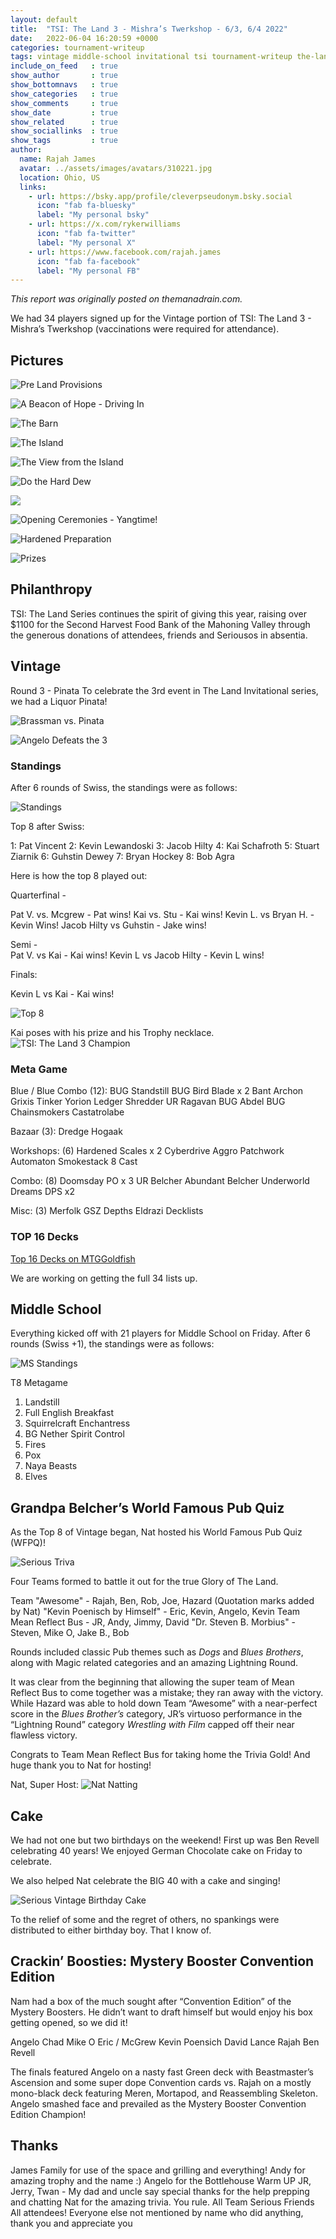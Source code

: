 ```yaml
---
layout: default
title:  "TSI: The Land 3 - Mishra’s Twerkshop - 6/3, 6/4 2022"
date:   2022-06-04 16:20:59 +0000
categories: tournament-writeup
tags: vintage middle-school invitational tsi tournament-writeup the-land tmd
include_on_feed   : true
show_author       : true
show_bottomnavs   : true
show_categories   : true
show_comments     : true
show_date         : true
show_related      : true
show_sociallinks  : true
show_tags         : true
author:
  name: Rajah James
  avatar: ../assets/images/avatars/310221.jpg 
  location: Ohio, US
  links:
    - url: https://bsky.app/profile/cleverpseudonym.bsky.social
      icon: "fab fa-bluesky"
      label: "My personal bsky"
    - url: https://x.com/rykerwilliams
      icon: "fab fa-twitter"
      label: "My personal X"
    - url: https://www.facebook.com/rajah.james
      icon: "fab fa-facebook"
      label: "My personal FB"
---
```

*This report was originally posted on themanadrain.com.*

We had 34 players signed up for the Vintage portion of TSI: The Land 3 - Mishra’s Twerkshop (vaccinations were required for attendance).

## Pictures

![Pre Land Provisions](../assets/images/2022/06/04/PXL_20220603_145732751.jpg)

![A Beacon of Hope - Driving In](../assets/images/2022/06/04/PXL_20220603_161734902.jpg)

![The Barn](../assets/images/2022/06/04/IMG_1739.jpg)

![The Island](../assets/images/2022/06/04/IMG_1740.jpg)

![The View from the Island](../assets/images/2022/06/04/IMG_1741.jpg)

![Do the Hard Dew](../assets/images/2022/06/04/67599727747__A3C60E62-A5F0-4540-BABC-0845638A53B0.jpg)

[<img src="../assets/images/2022/06/04/IMG_1753.jpg">](https://www.laureltwist.com/cookies)

![Opening Ceremonies - Yangtime!](../assets/images/2022/06/04/PXL_20220603_231209281.jpg)

![Hardened Preparation](../assets/images/2022/06/04/IMG_20220604_141428409.jpg)

![Prizes](../assets/images/2022/06/04/IMG_1754.jpg)

## Philanthropy

TSI: The Land Series continues the spirit of giving this year, raising over $1100 for the Second Harvest Food Bank of the Mahoning Valley through the generous donations of attendees, friends and Seriousos in absentia.

## Vintage

Round 3 - Pinata
To celebrate the 3rd event in The Land Invitational series, we had a Liquor Pinata!

![Brassman vs. Pinata](../assets/images/2022/06/04/IMG_20220604_144130.jpg)

![Angelo Defeats the 3](../assets/images/2022/06/04/Angelo-Takes-it-out.png)

### Standings

After 6 rounds of Swiss, the standings were as follows:

![Standings](../assets/images/2022/06/04/Standings-Vintage.png)

Top 8 after Swiss:

1: Pat Vincent
2: Kevin Lewandoski
3: Jacob Hilty
4: Kai Schafroth
5: Stuart Ziarnik
6: Guhstin Dewey
7: Bryan Hockey
8: Bob Agra

Here is how the top 8 played out:

Quarterfinal -

Pat V. vs. Mcgrew - Pat wins!
Kai vs. Stu - Kai wins!
Kevin L. vs Bryan H. - Kevin Wins!
Jacob Hilty vs Guhstin - Jake wins!

Semi -  
Pat V. vs Kai - Kai wins!
Kevin L vs Jacob Hilty - Kevin L wins!

Finals:

Kevin L vs Kai - Kai wins!

![Top 8](../assets/images/2022/06/04/PXL_20220605_020731846.jpg)

Kai poses with his prize and his Trophy necklace.
![TSI: The Land 3 Champion](../assets/images/2022/06/04/PXL_20220605_031258442.MP.jpg)

### Meta Game

Blue / Blue Combo (12):
BUG Standstill
BUG
Bird Blade x 2
Bant Archon
Grixis Tinker
Yorion
Ledger Shredder
UR Ragavan
BUG Abdel
BUG Chainsmokers
Castatrolabe

Bazaar (3):
Dredge
Hogaak

Workshops: (6)
Hardened Scales x 2
Cyberdrive Aggro
Patchwork Automaton
Smokestack
8 Cast

Combo: (8)
Doomsday
PO x 3
UR Belcher
Abundant Belcher
Underworld Dreams
DPS x2

Misc: (3)
Merfolk
GSZ Depths
Eldrazi
Decklists

### TOP 16 Decks

[Top 16 Decks on MTGGoldfish](https://www.mtggoldfish.com/tournament/tsi-the-land-3-mishra-s-twerkshop)

We are working on getting the full 34 lists up.

## Middle School

Everything kicked off with 21 players for Middle School on Friday. After 6 rounds (Swiss +1), the standings were as follows:

![MS Standings](../assets/images/2022/06/04/MS-Standings.png)

T8 Metagame

1. Landstill
1. Full English Breakfast
1. Squirrelcraft Enchantress
1. BG Nether Spirit Control
1. Fires
1. Pox
1. Naya Beasts
1. Elves

## Grandpa Belcher’s World Famous Pub Quiz

As the Top 8 of Vintage began, Nat hosted his World Famous Pub Quiz (WFPQ)!

![Serious Triva](../assets/images/2022/06/04/PXL_20220604_235313161.jpg)

Four Teams formed to battle it out for the true Glory of The Land.

Team "Awesome" - Rajah, Ben, Rob, Joe, Hazard (Quotation marks added by Nat)
"Kevin Poenisch by Himself" - Eric, Kevin, Angelo, Kevin
Team Mean Reflect Bus - JR, Andy, Jimmy, David
"Dr. Steven B. Morbius" - Steven, Mike O, Jake B., Bob

Rounds included classic Pub themes such as *Dogs* and *Blues Brothers*, along with Magic related categories and an amazing Lightning Round.

It was clear from the beginning that allowing the super team of Mean Reflect Bus to come together was a mistake; they ran away with the victory. While Hazard was able to hold down Team “Awesome” with a near-perfect score in the *Blues Brother’s* category, JR’s virtuoso performance in the “Lightning Round” category *Wrestling with Film* capped off their near flawless victory.

Congrats to Team Mean Reflect Bus for taking home the Trivia Gold! And huge thank you to Nat for hosting!

Nat, Super Host:
![Nat Natting](../assets/images/2022/06/04/PXL_20220604_235307001.jpg)

## Cake

We had not one but two birthdays on the weekend! First up was Ben Revell celebrating 40 years! We enjoyed German Chocolate cake on Friday to celebrate.

We also helped Nat celebrate the BIG 40 with a cake and singing!

![Serious Vintage Birthday Cake](../assets/images/2022/06/04/IMG_1749.jpg)

To the relief of some and the regret of others, no spankings were distributed to either birthday boy. That I know of.

## Crackin’ Boosties: Mystery Booster Convention Edition

Nam had a box of the much sought after “Convention Edition” of the Mystery Boosters. He didn’t want to draft himself but would enjoy his box getting opened, so we did it!

Angelo
Chad
Mike O
Eric / McGrew
Kevin Poensich
David Lance
Rajah
Ben Revell

The finals featured Angelo on a nasty fast Green deck with Beastmaster’s Ascension and some super dope Convention cards vs. Rajah on a mostly mono-black deck featuring Meren, Mortapod, and Reassembling Skeleton. Angelo smashed face and prevailed as the Mystery Booster Convention Edition Champion!

## Thanks

James Family for use of the space and grilling and everything!
Andy for amazing trophy  and the name :)
Angelo for the Bottlehouse Warm UP
JR, Jerry, Twan - My dad and uncle say special thanks for the help prepping and chatting
Nat for the amazing trivia. You rule.
All Team Serious Friends
All attendees! Everyone else not mentioned by name who did anything, thank you and appreciate you
